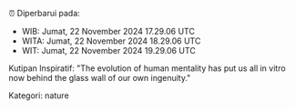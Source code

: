 ⏰ Diperbarui pada:
- WIB: Jumat, 22 November 2024 17.29.06 UTC
- WITA: Jumat, 22 November 2024 18.29.06 UTC
- WIT: Jumat, 22 November 2024 19.29.06 UTC

Kutipan Inspiratif:
"The evolution of human mentality has put us all in vitro now behind the glass wall of our own ingenuity."


Kategori: nature

